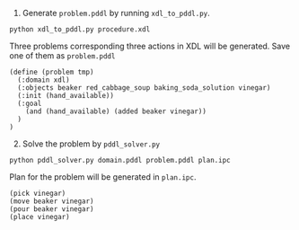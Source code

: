 1. Generate `problem.pddl` by running `xdl_to_pddl.py`.
```
python xdl_to_pddl.py procedure.xdl
```
Three problems corresponding three actions in XDL will be generated. Save one of them as `problem.pddl`

```
(define (problem tmp)
  (:domain xdl)
  (:objects beaker red_cabbage_soup baking_soda_solution vinegar)
  (:init (hand_available))
  (:goal 
    (and (hand_available) (added beaker vinegar))
  )
)
```

2. Solve the problem by `pddl_solver.py`
```
python pddl_solver.py domain.pddl problem.pddl plan.ipc
```

Plan for the problem will be generated in `plan.ipc`.

```
(pick vinegar)
(move beaker vinegar)
(pour beaker vinegar)
(place vinegar)
```
